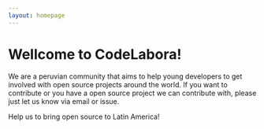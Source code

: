 ```yaml
---
layout: homepage
---
```


# [](#header-1) Wellcome to CodeLabora!

We are a peruvian community that aims to help young developers to get involved with open source projects around the world. If you want to contribute or you have a open source project we can contribute with, please just let us know via email or issue.

Help us to bring open source to Latin America!
